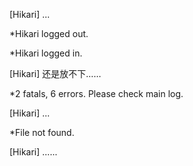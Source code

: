 [Hikari] ...

*Hikari logged out.

*Hikari logged in.

[Hikari] 还是放不下……

*2 fatals, 6 errors. Please check main log.

[Hikari] ...

*File not found.

[Hikari] ......
